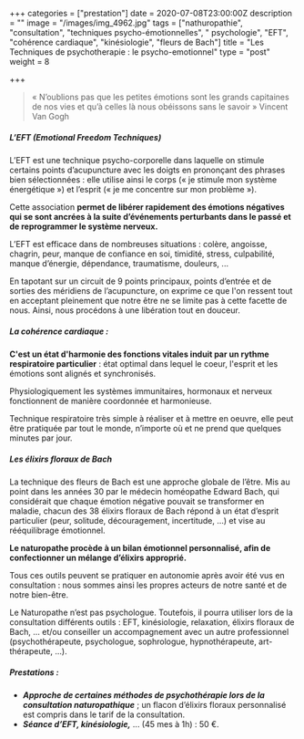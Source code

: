 +++
categories = ["prestation"]
date = 2020-07-08T23:00:00Z
description = ""
image = "/images/img_4962.jpg"
tags = ["nathuropathie", "consultation", "techniques psycho-émotionnelles", " psychologie", "EFT", "cohérence cardiaque", "kinésiologie", "fleurs de Bach"]
title = "Les Techniques de psychotherapie : le psycho-emotionnel"
type = "post"
weight = 8

+++
> « N’oublions pas que les petites émotions sont les grands capitaines de nos vies et qu’à celles là nous obéissons sans le savoir » Vincent Van Gogh

##### L’EFT (Emotional Freedom Techniques)

L’EFT est une technique psycho-corporelle dans laquelle on stimule certains points d’acupuncture avec les doigts en prononçant des phrases bien sélectionnées : elle utilise ainsi le corps (« je stimule mon système énergétique ») et l’esprit (« je me concentre sur mon problème »). 

Cette association **permet de libérer rapidement des émotions négatives qui se sont ancrées à la suite d’événements perturbants dans le passé et de reprogrammer le système nerveux.**

L’EFT est efficace dans de nombreuses situations : colère, angoisse, chagrin, peur, manque de confiance en soi, timidité, stress, culpabilité, manque d’énergie, dépendance, traumatisme, douleurs, ... 

En tapotant sur un circuit de 9 points principaux, points d’entrée et de sorties des méridiens de l’acupuncture, on exprime ce que l'on ressent tout en acceptant pleinement que notre être ne se limite pas à cette facette de nous. Ainsi, nous procédons à une libération tout en douceur.

##### La cohérence cardiaque : 

**C'est un état d'harmonie des fonctions vitales induit par un rythme respiratoire particulier** : état optimal dans lequel le coeur, l'esprit et les émotions sont alignés et synchronisés. 

Physiologiquement les systèmes immunitaires, hormonaux et nerveux fonctionnent de manière coordonnée et harmonieuse.

Technique respiratoire très simple à réaliser et à mettre en oeuvre, elle peut être pratiquée par tout le monde, n’importe où et ne prend que quelques minutes par jour.

##### Les élixirs floraux de Bach

La technique des fleurs de Bach est une approche globale de l’être. Mis au point dans les années 30 par le médecin homéopathe Edward Bach, qui considérait que chaque émotion négative pouvait se transformer en maladie, chacun des 38 élixirs floraux de Bach répond à un état d’esprit particulier (peur, solitude, découragement, incertitude, ...) et vise au rééquilibrage émotionnel. 

**Le naturopathe procède à un bilan émotionnel personnalisé, afin de confectionner un mélange d’élixirs approprié.**

Tous ces outils peuvent se pratiquer en autonomie après avoir été vus en consultation : nous sommes ainsi les propres acteurs de notre santé et de notre bien-être.

Le Naturopathe n’est pas psychologue. Toutefois, il pourra utiliser lors de la consultation différents outils : EFT, kinésiologie, relaxation, élixirs floraux de Bach, ... et/ou conseiller un accompagnement avec un autre professionnel (psychothérapeute, psychologue, sophrologue, hypnothérapeute, art-thérapeute, ...).

##### Prestations :

* **_Approche de certaines méthodes de psychothérapie lors de la consultation naturopathique_** ; un flacon d’élixirs floraux personnalisé est compris dans le tarif de la consultation.
* **_Séance d’EFT, kinésiologie,_** ... (45 mes à 1h) : 50 €.